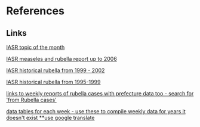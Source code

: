 References
==========

Links
-----

[IASR topic of the month](http://idsc.nih.go.jp/iasr/32/379/tpc379.html)

[IASR measeles and rubella report up to 2006](http://idsc.nih.go.jp/iasr/27/314/tpc314.html)

[IASR historical rubella from 1999 - 2002](http://idsc.nih.go.jp/iasr/24/277/tpc277.html)

[IASR historical rubella from 1995-1999](http://idsc.nih.go.jp/iasr/21/239/tpc239.html)

[links to weekly reports of rubella cases with prefecture data too - search for 'from Rubella cases'](http://idsc.nih.go.jp/iasr/prompt/graph-te.html)

[data tables for each week - use these to compile weekly data for years it doesn't exist **use google translate](http://idsc.nih.go.jp/idwr/pdf-j.html)